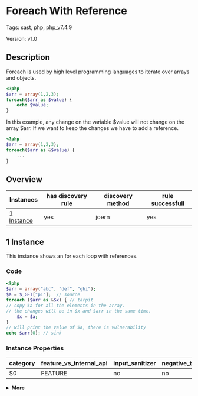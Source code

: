 [//]: # (This file is automatically generated. If you wish to make any changes, please use the JSON files and regenerate this file using the tpframework.)

# Foreach With Reference

Tags: sast, php, php_v7.4.9

Version: v1.0

## Description

Foreach is used by high level programming languages to iterate over arrays and objects.

```php
<?php
$arr = array(1,2,3);
foreach($arr as $value) {
    echo $value;
}
```

In this example, any change on the variable $value will not change on the array $arr. If we want to keep the changes we have to add a reference.

```php
<?php
$arr = array(1,2,3);
foreach($arr as &$value) {
    ...
}
```

## Overview

| Instances                 | has discovery rule   | discovery method   | rule successfull   |
|---------------------------|----------------------|--------------------|--------------------|
| [1 Instance](#1-instance) | yes                  | joern              | yes                |

## 1 Instance

This instance shows an for each loop with references.

### Code

```PHP
<?php
$arr = array("abc", "def", "ghi");
$a = $_GET["p1"];  // source
foreach ($arr as &$x) { // tarpit
// copy $a for all the elements in the array.
// the changes will be in $x and $arr in the same time.
    $x = $a;
}
// will print the value of $a, there is vulnerability
echo $arr[0]; // sink
```

### Instance Properties

| category   | feature_vs_internal_api   | input_sanitizer   | negative_test_case   | source_and_sink   |
|------------|---------------------------|-------------------|----------------------|-------------------|
| S0         | FEATURE                   | no                | no                   | no                |

<details markdown="1">
<summary>
<b>More</b></summary>

<details markdown="1">
<summary>

### Compile
</summary>

```bash
$_main:
     ; (lines=12, args=0, vars=3, tmps=7)
     ; (before optimizer)
     ; /.../PHP/11_foreach_with_reference/1_instance_11_foreach_with_reference/1_instance_11_foreach_with_reference.php:1-11
     ; return  [] RANGE[0..0]
0000 ASSIGN CV0($arr) array(...)
0001 T4 = FETCH_R (global) string("_GET")
0002 T5 = FETCH_DIM_R T4 string("p1")
0003 ASSIGN CV1($a) T5
0004 V7 = FE_RESET_RW CV0($arr) 0008
0005 FE_FETCH_RW V7 CV2($x) 0008
0006 ASSIGN CV2($x) CV1($a)
0007 JMP 0005
0008 FE_FREE V7
0009 T9 = FETCH_DIM_R CV0($arr) int(0)
0010 ECHO T9
0011 RETURN int(1)
LIVE RANGES:
     7: 0005 - 0008 (loop)
```

</details>

<details markdown="1">
<summary>

### Discovery
</summary>

```scala
val x11 = (name, "11_foreach_with_reference_iall", cpg.call(".*FE_FETCH_RW.*").location.toJson);
```

| discovery method   | expected accuracy   |
|--------------------|---------------------|
| joern              | Perfect             |

</details>

<details markdown="1"open>
<summary>

### Measurement
</summary>

| Tool        | Comm_1   | Comm_2   | phpSAFE   | Progpilot   | RIPS   | WAP   | Ground Truth   |
|-------------|----------|----------|-----------|-------------|--------|-------|----------------|
| 08 Jun 2021 | no       | no       | no        | no          | no     | no    | yes            |
| 17 May 2023 | no       | yes      |           |             |        |       | yes            |

</details>

<details markdown="1">
<summary>

### Remediation
</summary>

If possible, a copy of the array could be created and it could than be looped over the copy of that array. After the loop, the copy could be assigned back to the original array. However, is highly dependent on the content of the loop and can therefor only be done manually.

</details>

</details>
